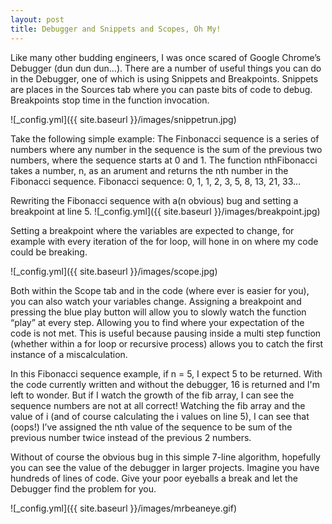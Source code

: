 ```yaml
---
layout: post
title: Debugger and Snippets and Scopes, Oh My!
---
```


Like many other budding engineers, I was once scared of Google Chrome’s Debugger (dun dun dun…). There are a number of useful things you can do in the Debugger, one of which is using Snippets and Breakpoints. Snippets are places in the Sources tab where you can paste bits of code to debug. Breakpoints stop time in the function invocation.

![_config.yml]({{ site.baseurl }}/images/snippetrun.jpg)

Take the following simple example:
The Finbonacci sequence is a series of numbers where any number in the sequence is the sum of the previous two numbers, where the sequence starts at 0 and 1.
The function nthFibonacci takes a number, n, as an arument and returns the nth number in the Fibonacci sequence.
Fibonacci sequence: 0, 1, 1, 2, 3, 5, 8, 13, 21, 33...

Rewriting the Fibonacci sequence with a(n obvious) bug and setting a breakpoint at line 5.
![_config.yml]({{ site.baseurl }}/images/breakpoint.jpg)

Setting a breakpoint where the variables are expected to change, for example with every iteration of the for loop, will hone in on where my code could be breaking. 

![_config.yml]({{ site.baseurl }}/images/scope.jpg) 

Both within the Scope tab and in the code (where ever is easier for you), you can also watch your variables change. Assigning a breakpoint and pressing the blue play button will allow you to slowly watch the function “play” at every step. Allowing you to find where your expectation of the code is not met. This is useful because pausing inside a multi step function (whether within a for loop or recursive process) allows you to catch the first instance of a miscalculation.

In this Fibonacci sequence example, if n = 5, I expect 5 to be returned. With the code currently written and without the debugger, 16 is returned and I'm left to wonder. But if I watch the growth of the fib array, I can see the sequence numbers are not at all correct! Watching the fib array and the value of i (and of course calculating the i values on line 5), I can see that (oops!) I’ve assigned the nth value of the sequence to be sum of the previous number twice instead of the previous 2 numbers.

Without of course the obvious bug in this simple 7-line algorithm, hopefully you can see the value of the debugger in larger projects. Imagine you have hundreds of lines of code. Give your poor eyeballs a break and let the Debugger find the problem for you.

![_config.yml]({{ site.baseurl }}/images/mrbeaneye.gif) 